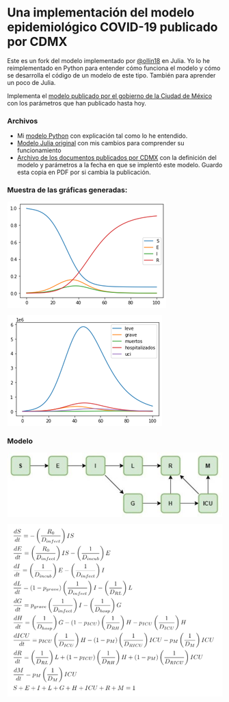 # Una implementación del modelo epidemiológico COVID-19 publicado por CDMX

Este es un fork del modelo implementado por [@ollin18](https://github.com/ollin18/ComplexSystems.jl/blob/master/examples/CDMX_model.ipynb) en Julia. Yo lo he reimplementado en Python para entender cómo funciona el modelo y cómo se desarrolla el código de un modelo de este tipo. También para aprender un poco de Julia.

Implementa el [modelo publicado por el gobierno de la Ciudad de México](https://modelo.covid19.cdmx.gob.mx/modelo-epidemico) con los parámetros que han publicado hasta hoy.

### Archivos

- Mi [modelo Python](CDMX_py.ipynb) con explicación tal como lo he entendido.
- [Modelo Julia original](examples/CDMX_model.ipynb) con mis cambios para comprender su funcionamiento
- [Archivo de los documentos publicados por CDMX](cdmx_archive/) con la definición del modelo y parámetros a la fecha en que se implentó este modelo. Guardo esta copia en PDF por si cambia la publicación.

### Muestra de las gráficas generadas:

![modelo](img/modelo-1.png)

![modelo](img/modelo-2.png)

### Modelo

![modelo](img/variables.png)

![modelo](img/ecuaciones.png)
